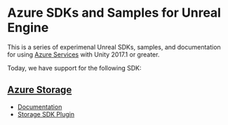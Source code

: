 # Azure SDKs and Samples for Unreal Engine

This is a series of experimenal Unreal SDKs, samples, and documentation for using [Azure Services](https://aka.ms/azfreegamedev) with Unity 2017.1 or greater.

Today, we have support for the following SDK:

## [Azure Storage](https://aka.ms/azstoragedocsgamedev)

* [Documentation](https://aka.ms/unreal-storage-docs)
* [Storage SDK Plugin](https://github.com/BrianPeek/AzureSDKs-Unity/releases)
